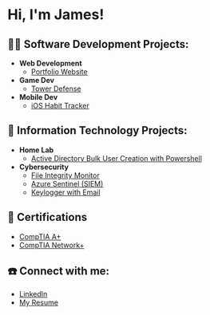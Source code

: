 <h1>Hi, I'm James!</h1>

<h2>👨‍💻 Software Development Projects:</h2>

- <b>Web Development</b>
  - [Portfolio Website](https://github.com/jsmccaffrey)
- <b>Game Dev</b>
  - [Tower Defense](https://github.com/jsmccaffrey)
- <b>Mobile Dev</b>
  - [iOS Habit Tracker](https://github.com/jsmccaffrey)

<h2>💾 Information Technology Projects:</h2>

- <b>Home Lab</b>
  - [Active Directory Bulk User Creation with Powershell](https://github.com/jsmccaffrey)
- <b>Cybersecurity</b>
  - [File Integrity Monitor](https://github.com/jsmccaffrey/File-Integrity-Monitor)
  - [Azure Sentinel (SIEM)](https://github.com/jsmccaffrey)
  - [Keylogger with Email](https://github.com/jsmccaffrey)

<h2>📃 Certifications</h2>

- [CompTIA A+](https://www.comptia.org/certifications/a)
- [CompTIA Network+](https://www.comptia.org/certifications/network)

<h2> ☎️ Connect with me:</h2>

- [LinkedIn](https://www.linkedin.com/in/jsmccaffrey/)  
- [My Resume](https://www.linkedin.com/in/jsmccaffrey/)


<!--
**jsmccaffrey/jsmccaffrey** is a ✨ _special_ ✨ repository because its `README.md` (this file) appears on your GitHub profile.

Here are some ideas to get you started:

- 🔭 I’m currently working on ...
- 🌱 I’m currently learning ...
- 👯 I’m looking to collaborate on ...
- 🤔 I’m looking for help with ...
- 💬 Ask me about ...
- 📫 How to reach me: ...
- 😄 Pronouns: ...
- ⚡ Fun fact: ...
-->
